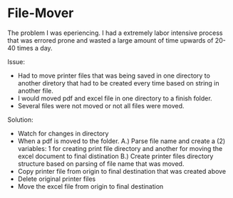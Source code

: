 # File-Mover
The problem I was eperiencing.  I had a extremely labor intensive process that was errored prone and wasted a large amount of time upwards of 20-40 times a day.

Issue:
* Had to move printer files that was being saved in one directory to another diretory that had to be created every time based on string in another file.
* I would moved pdf and excel file in one directory to a finish folder.
* Several files were not moved or not all files were moved.


Solution:
* Watch for changes in directory
* When a pdf is moved to the folder.
   A.) Parse file name and create a (2) variables: 1 for creating print file directory and another for moving the excel document to final distination
   B.) Create printer files directory structure based on parsing of file name that was moved.
* Copy printer file from origin to final destination that was created above
* Delete original printer files
* Move the excel file from origin to final destination
